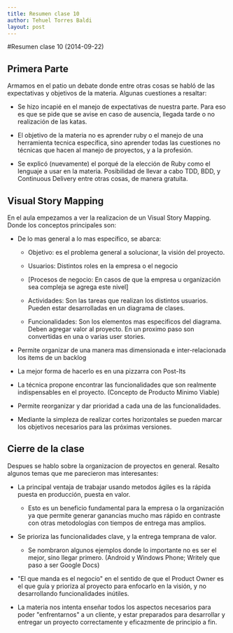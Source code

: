 ```yaml
---
title: Resumen clase 10
author: Tehuel Torres Baldi
layout: post
---
```

#Resumen clase 10 (2014-09-22)

## Primera Parte

Armamos en el patio un debate donde entre otras cosas se habló de las expectativas y objetivos de la materia. Algunas cuestiones a resaltar:

 * Se hizo incapié en el manejo de expectativas de nuestra parte. Para eso es que se pide que se avise en caso de ausencia, llegada tarde o no realización de las katas.
 
 * El objetivo de la materia no es aprender ruby o el manejo de una herramienta tecnica específica, sino aprender todas las cuestiones no técnicas que hacen al manejo de proyectos, y a la profesión.
 
 * Se explicó (nuevamente) el porqué de la elección de Ruby como el lenguaje a usar en la materia. Posibilidad de llevar a cabo TDD, BDD, y Continuous Delivery entre otras cosas, de manera gratuita.

## Visual Story Mapping

En el aula empezamos a ver la realizacion de un Visual Story Mapping. Donde los conceptos principales son:

 * De lo mas general a lo mas específico, se abarca:
 
    * Objetivo: es el problema general a solucionar, la visión del proyecto.
    
    * Usuarios: Distintos roles en la empresa o el negocio
    
    * [Procesos de negocio: En casos de que la empresa u organización sea compleja se agrega este nivel]
    
    * Actividades: Son las tareas que realizan los distintos usuarios. Pueden estar desarrolladas en un diagrama de clases.
    
    * Funcionalidades: Son los elementos mas especificos del diagrama. Deben agregar valor al proyecto. En un proximo paso son convertidas en una o varias user stories.
    
 * Permite organizar de una manera mas dimensionada e inter-relacionada los items de un backlog
 
 * La mejor forma de hacerlo es en una pizzarra con Post-Its

 * La técnica propone encontrar las funcionalidades que son realmente indispensables en el proyecto. (Concepto de Producto Minimo Viable)

 * Permite reorganizar y dar prioridad a cada una de las funcionalidades.

 * Mediante la simpleza de realizar cortes horizontales se pueden marcar los objetivos necesarios para las próximas versiones.

## Cierre de la clase

Despues se hablo sobre la organizacion de proyectos en general. Resalto algunos temas que me parecieron mas interesantes:

 * La principal ventaja de trabajar usando metodos ágiles es la rápida puesta en producción, puesta en valor.
 
    * Esto es un beneficio fundamental para la empresa o la organización ya que permite generar ganancias mucho mas rápido en contraste con otras metodologías con tiempos de entrega mas amplios.
    
 * Se prioriza las funcionalidades clave, y la entrega temprana de valor.
 
    * Se nombraron algunos ejemplos donde lo importante no es ser el mejor, sino llegar primero. (Android y Windows Phone; Writely que paso a ser Google Docs)
    
 * "El que manda es el negocio" en el sentido de que el Product Owner es el que guía y prioriza al proyecto para enfocarlo en la visión, y no desarrollando funcionalidades inútiles.
 
 * La materia nos intenta enseñar todos los aspectos necesarios para poder "enfrentarnos" a un cliente, y estar preparados para desarrollar y entregar un proyecto correctamente y eficazmente de principio a fin.
